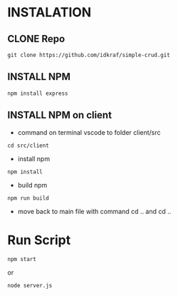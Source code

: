 # INSTALATION
## CLONE Repo
```
git clone https://github.com/idkraf/simple-crud.git
```
## INSTALL NPM
```
npm install express
```
## INSTALL NPM on client
- command on terminal vscode to folder client/src 
```
cd src/client
```
- install npm
```
npm install
```
- build npm
```
npm run build
```
- move back to main file with command cd .. and cd ..

# Run Script
```
npm start
```
or
```
node server.js
```
